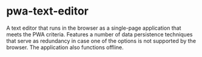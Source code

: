 # pwa-text-editor
A text editor that runs in the browser as a single-page application that meets the PWA criteria. Features a number of data persistence techniques that serve as redundancy in case one of the options is not supported by the browser. The application also functions offline.

